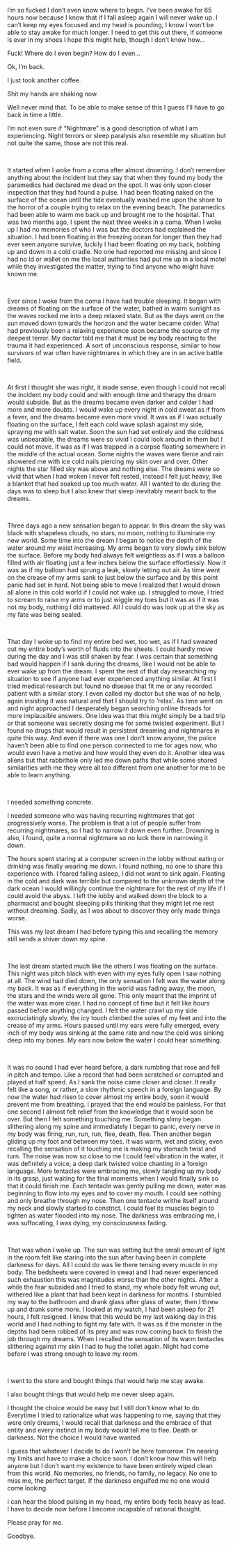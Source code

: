 I’m so fucked I don’t even know where to begin. I’ve been awake for 65 hours now because I know that if I fall asleep again I will never wake up. I can’t keep my eyes focused and my head is pounding, I know I won’t be able to stay awake for much longer. I need to get this out there, if someone is ever in my shoes I hope this might help, though I don’t know how…

Fuck! Where do I even begin? How do I even…

Ok, I’m back.

I just took another coffee.

Shit my hands are shaking now. 

Well never mind that. To be able to make sense of this I guess I’ll have to go back in time a little.

I’m not even sure if “Nightmare” is a good description of what I am experiencing. Night terrors or sleep paralysis also resemble my situation but not quite the same, those are not this real.

&#x200B;

It started when I woke from a coma after almost drowning. I don’t remember anything about the incident but they say that when they found my body the paramedics had declared me dead on the spot. It was only upon closer inspection that they had found a pulse. I had been floating naked on the surface of the ocean until the tide eventually washed me upon the shore to the horror of a couple trying to relax on the evening beach. The paramedics had been able to warm me back up and brought me to the hospital. That was two months ago, I spent the next three weeks in a coma. When I woke up I had no memories of who I was but the doctors had explained the situation. I had been floating in the freezing ocean for longer than they had ever seen anyone survive, luckily I had been floating on my back, bobbing up and down in a cold cradle. No one had reported me missing and since I had no Id or wallet on me the local authorities had put me up in a local motel while they investigated the matter, trying to find anyone who might have known me. 

&#x200B;

Ever since I woke from the coma I have had trouble sleeping. It began with dreams of floating on the surface of the water, bathed in warm sunlight as the waves rocked me into a deep relaxed state. But as the days went on the sun moved down towards the horizon and the water became colder. What had previously been a relaxing experience soon became the source of my deepest terror. My doctor told me that it must be my body reacting to the trauma it had experienced. A sort of unconscious response, similar to how survivors of war often have nightmares in which they are in an active battle field.

&#x200B;

At first I thought she was right, it made sense, even though I could not recall the incident my body could and with enough time and therapy the dream would subside. But as the dreams became even darker and colder I had more and more doubts. I would wake up every night in cold sweat as if from a fever, and the dreams became even more vivid. It was as if I was actually floating on the surface, I felt each cold wave splash against my side, spraying me with salt water. Soon the sun had set entirely and the coldness was unbearable, the dreams were so vivid I could look around in them but I could not move. It was as if I was trapped in a corpse floating somewhere in the middle of the actual ocean. Some nights the waves were fierce and rain showered me with ice cold nails piercing my skin over and over. Other nights the star filled sky was above and nothing else. The dreams were so vivid that when I had woken I never felt rested, instead I felt just heavy, like a blanket that had soaked up too much water. All I wanted to do during the days was to sleep but I also knew that sleep inevitably meant back to the dreams.

&#x200B;

Three days ago a new sensation began to appear. In this dream the sky was black with shapeless clouds, no stars, no moon, nothing to illuminate my new world. Some time into the dream I began to notice the depth of the water around my waist increasing. My arms began to very slowly sink below the surface. Before my body had always felt weightless as if I was a balloon filled with air floating just a few inches below the surface effortlessly. Now it was as if my balloon had sprung a leak, slowly letting out air. As time went on the crease of my arms sank to just below the surface and by this point panic had set in hard. Not being able to move I realized that I would drown all alone in this cold world if I could not wake up. I struggled to move, I tried to scream to raise my arms or to just wiggle my toes but it was as if it was not my body, nothing I did mattered. All I could do was look up at the sky as my fate was being sealed.

&#x200B;

That day I woke up to find my entire bed wet, too wet, as if I had sweated out my entire body’s worth of fluids into the sheets. I could hardly move during the day and I was still shaken by fear. I was certain that something bad would happen if I sank during the dreams, like I would not be able to ever wake up from the dream. I spent the rest of that day researching my situation to see if anyone had ever experienced anything similar. At first I tried medical research but found no disease that fit me or any recorded patient with a similar story. I even called my doctor but she was of no help, again insisting it was natural and that I should try to ‘relax’. As time went on and night approached I desperately began searching online threads for more implausible answers. One idea was that this might simply be a bad trip or that someone was secretly dosing me for some twisted experiment. But I found no drugs that would result in persistent dreaming and nightmares in quite this way. And even if there was one I don’t know anyone, the police haven’t been able to find one person connected to me for ages now, who would even have a motive and how would they even do it. Another idea was aliens but that rabbithole only led me down paths that while some shared similarities with me they were all too different from one another for me to be able to learn anything.

&#x200B;

I needed something concrete.

I needed someone who was having recurring nightmares that got progressively worse. The problem is that a lot of people suffer from recurring nightmares, so I had to narrow it down even further. Drowning is also, I found, quite a normal nightmare so no luck there in narrowing it down.

The hours spent staring at a computer screen in the lobby without eating or drinking was finally wearing me down. I found nothing, no one to share this experience with. I feared falling asleep, I did not want to sink again. Floating in the cold and dark was terrible but compared to the unknown depth of the dark ocean I would willingly continue the nightmare for the rest of my life if I could avoid the abyss. I left the lobby and walked down the block to a pharmacist and bought sleeping pills thinking that they might let me rest without dreaming. Sadly, as I was about to discover they only made things worse.

This was my last dream I had before typing this and recalling the memory still sends a shiver down my spine.

&#x200B;

The last dream started much like the others I was floating on the surface. This night was pitch black with even with my eyes fully open I saw nothing at all. The wind had died down, the only sensation I felt was the water along my back. It was as if everything in the world was fading away, the moon, the stars and the winds were all gone. This only meant that the imprint of the water was more clear. I had no concept of time but it felt like hours passed before anything changed. I felt the water crawl up my side excruciatingly slowly, the icy touch climbed the soles of my feet and into the crease of my arms. Hours passed until my ears were fully emerged, every inch of my body was sinking at the same rate and now the cold was sinking deep into my bones. My ears now below the water I could hear something.

&#x200B;

It was no sound I had ever heard before, a dark rumbling that rose and fell in pitch and tempo. Like a record that had been scratched or corrupted and played at half speed. As I sank the noise came closer and closer. It really felt like a song, or rather, a slow rhythmic speech in a foreign language. By now the water had risen to cover almost my entire body, soon it would prevent me from breathing. I prayed that the end would be painless. For that one second I almost felt relief from the knowledge that it would soon be over. But then I felt something touching me. Something slimy began slithering along my spine and immediately I began to panic, every nerve in my body was firing, run, run, run, flee, death, flee. Then another began gliding up my foot and between my toes. It was warm, wet and sticky, even recalling the sensation of it touching me is making my stomach twist and turn. The noise was now so close to me I could feel vibration in the water, it was definitely a voice, a deep dark twisted voice chanting in a foreign language. More tentacles were embracing me, slowly tangling up my body in its grasp, just waiting for the final moments when I would finally sink so that it could finish me. Each tentacle was gently pulling me down, water was beginning to flow into my eyes and to cover my mouth. I could see nothing and only breathe through my nose. Then one tentacle writhe itself around my neck and slowly started to constrict. I could feel its muscles begin to tighten as water flooded into my nose. The darkness was embracing me, I was suffocating, I was dying, my consciousness fading.

&#x200B;

That was when I woke up. The sun was setting but the small amount of light in the room felt like staring into the sun after having been in complete darkness for days. All I could do was lie there tensing every muscle in my body. The bedsheets were covered in sweat and I had never experienced such exhaustion this was magnitudes worse than the other nights. After a while the fear subsided and I tried to stand, my whole body felt wrung out, withered like a plant that had been kept in darkness for months. I stumbled my way to the bathroom and drank glass after glass of water, then I threw up and drank some more. I looked at my watch, I had been asleep for 21 hours, I felt resigned. I knew that this would be my last waking day in this world and I had nothing to fight my fate with. It was as if the monster in the depths had been robbed of its prey and was now coming back to finish the job through my dreams. When I recalled the sensation of its warm tentacles slithering against my skin I had to hug the toilet again. Night had come before I was strong enough to leave my room.

&#x200B;

I went to the store and bought things that would help me stay awake.

I also bought things that would help me never sleep again.

I thought the choice would be easy but I still don’t know what to do. Everytime I tried to rationalize what was happening to me, saying that they were only dreams, I would recall that darkness and the embrace of that entity and every instinct in my body would tell me to flee. Death or darkness. Not the choice I would have wanted.

I guess that whatever I decide to do I won’t be here tomorrow. I’m nearing my limits and have to make a choice soon. I don’t know how this will help anyone but I don’t want my existence to have been entirely wiped clean from this world. No memories, no friends, no family, no legacy. No one to miss me, the perfect target. If the darkness engulfed me no one would come looking. 

I can hear the blood pulsing in my head, my entire body feels heavy as lead. I have to decide now before I become incapable of rational thought.

Please pray for me. 

Goodbye.